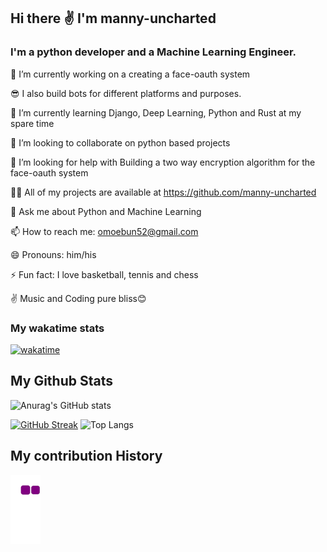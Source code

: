 
## **Hi there ✌ I'm manny-uncharted**

### I'm a python developer and a Machine Learning Engineer.

🔭 I’m currently working on a creating a face-oauth system

😎 I also build bots for different platforms and purposes.

🌱 I’m currently learning Django, Deep Learning, Python and Rust at my spare time

👯 I’m looking to collaborate on python based projects

🤝 I’m looking for help with Building a two way encryption algorithm for the face-oauth system

👨‍💻 All of my projects are available at https://github.com/manny-uncharted

<!-- 📝 I regularly write articles on https://dev.to/opeolluwa -->

💬 Ask me about Python and Machine Learning

📫 How to reach me:  omoebun52@gmail.com

😄 Pronouns: him/his

⚡ Fun fact: I love basketball, tennis and chess

✌ Music and Coding pure bliss😊


### My wakatime stats
[![wakatime](https://wakatime.com/badge/user/80545e3d-81e7-46bd-b7a1-95e96f24de5b.svg)](https://wakatime.com/@80545e3d-81e7-46bd-b7a1-95e96f24de5b)


## My Github Stats
![Anurag's GitHub stats](https://github-readme-stats.vercel.app/api?username=manny-uncharted&count_private=true&show_icons=true)
<!-- ![Anurag's GitHub stats](https://github-readme-stats.vercel.app/api?username=manny-uncharted&count_private=true&hide=contribs,prs&show_icons=true) -->
<!-- ![willianrod's wakatime stats](https://github-readme-stats.vercel.app/api/wakatime?username=manny_uncharted) -->
[![GitHub Streak](https://github-readme-streak-stats.herokuapp.com/?user=manny-uncharted&theme=dark)](https://git.io/streak-stats)
![Top Langs](https://github-readme-stats.vercel.app/api/top-langs/?username=manny-uncharted&langs_count=4)



## My contribution History
![snake gif](https://github.com/manny-uncharted/snake-gen/blob/output/github-contribution-grid-snake.gif)

